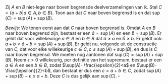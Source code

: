 Zij $A$ en $B$ niet-lege naar boven begrensde deelverzamelingen van $\mathbb{R}$. Stel $C = \{a+b|a \in A, b \in B\}$. Toon aan dat $C$ naar boven begrensd is en dat $\sup(C)= \sup(A)+\sup(B)$.

*Bewijs:*
We tonen eerst aan dat $C$ naar boven begrensd is.
Omdat $A$ en $B$ naar boven begrensd zijn, bestaat er een $\hat{a} = \sup(A)$ en een $\hat{b} = \sup(B)$. Er geldt dat voor willekeurige $a \in A$ en $b \in B$ dat $\hat{a}\geq a$ en $\hat{b} \geq b$. Er geldt ook: $a+b< \hat{a}+\hat{b} = \sup(A)+\sup(B)$. Er geldt nu, volgende uit de constructie van $C$, dat voor elke willekeurige $c \in C, c \leq \sup(A) + \sup(B)$, en dus is $C$ naar boven begrensd.
We moeten nog aantonen dat $\sup(C) = \sup(A)+\sup(B)$.
Neem $\epsilon>0$ willekeurig, per definitie van het supremum, bestaat er een $a \in A$ en een $b \in B$, zodat $\sup(A)- \frac{\epsilon}{2}<a$ en $\sup(B)- \frac{\epsilon}{2}<b$, dan bestaat er dus een $c = a+b \in C$, zodat $\sup(A)+\sup(B)- \epsilon \leq a+b$. Deze $C$ is dus gelijk aan $\sup(C)$.
$\square$
